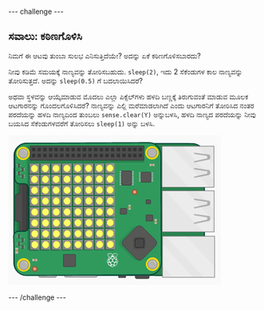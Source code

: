 --- challenge ---

## ಸವಾಲು: ಕಠಿಣಗೊಳಿಸಿ

ನಿಮಗೆ ಈ ಆಟವು ತುಂಬಾ ಸುಲಭ ಎನಿಸುತ್ತಿದೆಯೇ? ಅದನ್ನು ಏಕೆ ಕಠಿಣಗೊಳಿಸಬಾರದು?

ನೀವು ಕಡಿಮೆ ಸಮಯಕ್ಕೆ ನಾಣ್ಯವನ್ನು ತೋರಿಸಬಹುದು. `sleep(2)`, ಇದು 2 ಸೆಕೆಂಡುಗಳ ಕಾಲ ನಾಣ್ಯವನ್ನು ತೋರಿಸುತ್ತದೆ. ಅದನ್ನು `sleep(0.5)` ಗೆ ಬದಲಾಯಿಸಿದರೆ?

ಅಥವಾ ಸ್ಥಳವನ್ನು ಆಯ್ಕೆಮಾಡುವ ಮೊದಲು ಎಲ್ಲಾ ಪಿಕ್ಸೆಲ್‌ಗಳು ಹಳದಿ ಬಣ್ಣಕ್ಕೆ ತಿರುಗುವಂತೆ ಮಾಡುವ ಮೂಲಕ ಆಟಗಾರನನ್ನು ಗೊಂದಲಗೊಳಿಸಿದರೆ? ನಾಣ್ಯವನ್ನು ಎಲ್ಲಿ ಮರೆಮಾಡಲಾಗಿದೆ ಎಂದು ಆಟಗಾರನಿಗೆ ತೋರಿಸಿದ ನಂತರ ಪರದೆಯನ್ನು ಹಳದಿ ನಾಣ್ಯದಿಂದ ತುಂಬಲು `sense.clear(Y)` ಅನ್ನುಬಳಸಿ, ಹಳದಿ ನಾಣ್ಯದ ಪರದೆಯನ್ನು ನೀವು ಬಯಸಿದ ಸೆಕೆಂಡುಗಳವರೆಗೆ ತೋರಿಸಲು `sleep(1)` ಅನ್ನು ಬಳಸಿ.

![ಸ್ಕ್ರೀನ್‍ಶಾಟ್](images/treasure-challenge-coins.png)

--- /challenge ---